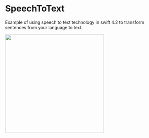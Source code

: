 # SpeechToText

Example of using speech to text technology in swift 4.2 to transform sentences from your language to text.

<img width="320" src="https://user-images.githubusercontent.com/36310714/51352641-85077180-1aae-11e9-8f7c-8ab2e9b57b89.gif">
